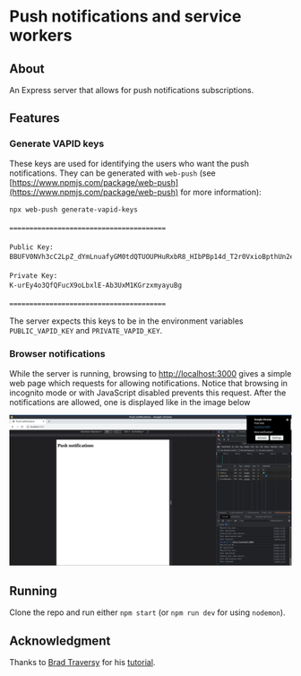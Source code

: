 # Push notifications and service workers

## About

An Express server that allows for push notifications subscriptions.

## Features

### Generate VAPID keys

These keys are used for identifying the users who want the push notifications. They can be generated with `web-push` (see [https://www.npmjs.com/package/web-push](https://www.npmjs.com/package/web-push) for more information):

```bash
npx web-push generate-vapid-keys

=======================================

Public Key:
BBUFV0NVh3cC2LpZ_dYmLnuafyGM0tdQTUOUPHuRxbR8_HIbPBp14d_T2r0VxioBpthUn2eIM462q-Vzrb5WFnA

Private Key:
K-urEy4o3QfQFucX9oLbxlE-Ab3UxM1KGrzxmyayuBg

=======================================

```

The server expects this keys to be in the environment variables `PUBLIC_VAPID_KEY` and `PRIVATE_VAPID_KEY`.

### Browser notifications

While the server is running, browsing to [http://localhost:3000](http://localhost:3000) gives a simple web page which requests for allowing notifications. Notice that browsing in incognito mode or with JavaScript disabled prevents this request. After the notifications are allowed, one is displayed like in the image below

![screenshoot](screenshoot.jpg)

## Running

Clone the repo and run either `npm start` (or `npm run dev` for using `nodemon`).

## Acknowledgment

Thanks to [Brad Traversy](https://github.com/bradtraversy) for his [tutorial](https://www.youtube.com/watch?v=HlYFW2zaYQM&list=PLillGF-RfqbZ2ybcoD2OaabW2P7Ws8CWu&index=16).
